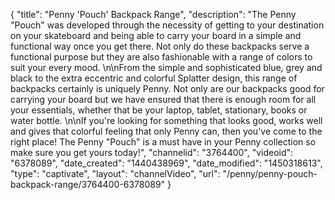 {
    "title": "Penny 'Pouch' Backpack Range",
    "description": "The Penny \"Pouch\" was developed through the necessity of getting to your destination on your skateboard and being able to carry your board in a simple and functional way once you get there. Not only do these backpacks serve a functional purpose but they are also fashionable with a range of colors to suit your every mood. \n\nFrom the simple and sophisticated blue, grey and black to the extra eccentric and colorful Splatter design, this range of backpacks certainly is uniquely Penny. Not only are our backpacks good for carrying your board but we have ensured that there is enough room for all your essentials, whether that be your laptop, tablet, stationary, books or water bottle. \n\nIf you're looking for something that looks good, works well and gives that colorful feeling that only Penny can, then you've come to the right place! The Penny \"Pouch\" is a must have in your Penny collection so make sure you get yours today!",
    "channelid": "3764400",
    "videoid": "6378089",
    "date_created": "1440438969",
    "date_modified": "1450318613",
    "type": "captivate",
    "layout": "channelVideo",
    "url": "\/penny\/penny-pouch-backpack-range\/3764400-6378089"
}